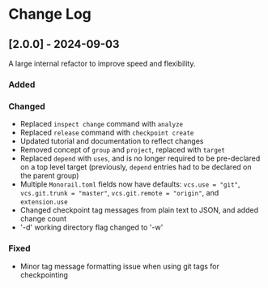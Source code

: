 # Change Log
 
## [2.0.0] - 2024-09-03
  
A large internal refactor to improve speed and flexibility.
 
### Added
 
### Changed
  
- Replaced `inspect change` command with `analyze`
- Replaced `release` command with `checkpoint create`
- Updated tutorial and documentation to reflect changes
- Removed concept of `group` and `project`, replaced with `target`
- Replaced `depend` with `uses`, and is no longer required to be pre-declared on a top level target (previously, `depend` entries had to be declared on the parent group)
- Multiple `Monorail.toml` fields now have defaults: `vcs.use = "git"`, `vcs.git.trunk = "master"`, `vcs.git.remote = "origin"`, and `extension.use`
- Changed checkpoint tag messages from plain text to JSON, and added change count
- '-d' working directory flag changed to '-w'

### Fixed
- Minor tag message formatting issue when using git tags for checkpointing
